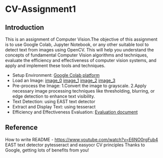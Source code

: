 # CV-Assignment1

## Introduction
  This is an assignment of Computer Vision.The objective of this assignment is to use Google Colab, Jupyter Notebook, or any other suitable tool to detect text from images using OpenCV. This will help you understand the concepts of fundamental Computer Vision algorithms and techniques, evaluate the efficiency and effectiveness of computer vision systems, and apply and implement these tools and techniques. 

* Setup Environment: <a href = "https://colab.research.google.com/">Google Colab platform</a>
* Load an Image:
  <a href = "https://github.com/Hanzo-neverdie/CV-Assignment1/blob/main/image_0.jpg">image_0</a>
  <a href = "https://github.com/Hanzo-neverdie/CV-Assignment1/blob/main/image_1.jpg">image_1</a>
  <a href = "https://github.com/Hanzo-neverdie/CV-Assignment1/blob/main/image_2.jpg">image_2</a>
  <a href = "https://github.com/Hanzo-neverdie/CV-Assignment1/blob/main/image_3.jpg">image_3</a>
* Pre-process the Image:
  1.Convert the image to grayscale.
  2.Apply necessary image processing techniques like thresholding, blurring, or edge detection to enhance text visibility.
* Text Detection: using EAST text detector
* Extract and Display Text: using tesseract
* Efficiency and  Effectiveness Evaluation:
  <a href = "https://github.com/Hanzo-neverdie/CV-Assignment1/blob/main/evaluation%20of%20my%20text%20detection%20system.docx">Evaluation document</a>

## Reference
  How to write README - https://www.youtube.com/watch?v=E6NO0rgFub4
  EAST text detector <a href = "https://pyimagesearch.com/2018/08/20/opencv-text-detection-east-text-detector/"></a>
  pytesseract and easyocr <a href = "https://www.youtube.com/watch?v=oyqNdcbKhew&t=554s"></a>
  CV principles <a href = "https://docs.opencv.org/4.x/df/d54/tutorial_py_features_meaning.html"></a>
  Thanks to Google, getting lots of benefits from you!
